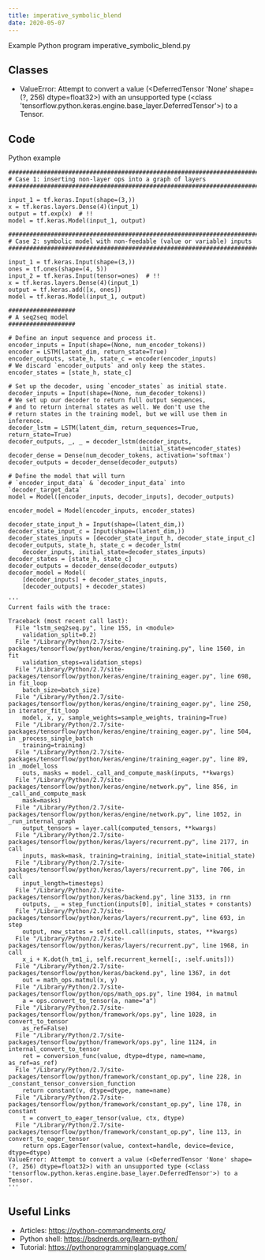 ```yaml
---
title: imperative_symbolic_blend
date: 2020-05-07
---
```

Example Python program imperative_symbolic_blend.py


## Classes

* ValueError: Attempt to convert a value (<DeferredTensor 'None' shape=(?, 256) dtype=float32>) with an unsupported type (<class 'tensorflow.python.keras.engine.base_layer.DeferredTensor'>) to a Tensor.

## Code

Python example

    ############################################################################
    # Case 1: inserting non-layer ops into a graph of layers
    ############################################################################
    
    input_1 = tf.keras.Input(shape=(3,))
    x = tf.keras.layers.Dense(4)(input_1)
    output = tf.exp(x)  # !!
    model = tf.keras.Model(input_1, output)
    
    ############################################################################
    # Case 2: symbolic model with non-feedable (value or variable) inputs
    ############################################################################
    
    input_1 = tf.keras.Input(shape=(3,))
    ones = tf.ones(shape=(4, 5))
    input_2 = tf.keras.Input(tensor=ones)  # !!
    x = tf.keras.layers.Dense(4)(input_1)
    output = tf.keras.add([x, ones])
    model = tf.keras.Model(input_1, output)
    
    ###################
    # A seq2seq model
    ###################
    
    # Define an input sequence and process it.
    encoder_inputs = Input(shape=(None, num_encoder_tokens))
    encoder = LSTM(latent_dim, return_state=True)
    encoder_outputs, state_h, state_c = encoder(encoder_inputs)
    # We discard `encoder_outputs` and only keep the states.
    encoder_states = [state_h, state_c]
    
    # Set up the decoder, using `encoder_states` as initial state.
    decoder_inputs = Input(shape=(None, num_decoder_tokens))
    # We set up our decoder to return full output sequences,
    # and to return internal states as well. We don't use the 
    # return states in the training model, but we will use them in inference.
    decoder_lstm = LSTM(latent_dim, return_sequences=True, return_state=True)
    decoder_outputs, _, _ = decoder_lstm(decoder_inputs,
                                         initial_state=encoder_states)
    decoder_dense = Dense(num_decoder_tokens, activation='softmax')
    decoder_outputs = decoder_dense(decoder_outputs)
    
    # Define the model that will turn
    # `encoder_input_data` & `decoder_input_data` into `decoder_target_data`
    model = Model([encoder_inputs, decoder_inputs], decoder_outputs)
    
    encoder_model = Model(encoder_inputs, encoder_states)
    
    decoder_state_input_h = Input(shape=(latent_dim,))
    decoder_state_input_c = Input(shape=(latent_dim,))
    decoder_states_inputs = [decoder_state_input_h, decoder_state_input_c]
    decoder_outputs, state_h, state_c = decoder_lstm(
        decoder_inputs, initial_state=decoder_states_inputs)
    decoder_states = [state_h, state_c]
    decoder_outputs = decoder_dense(decoder_outputs)
    decoder_model = Model(
        [decoder_inputs] + decoder_states_inputs,
        [decoder_outputs] + decoder_states)
    
    '''
    Current fails with the trace:
    
    Traceback (most recent call last):
      File "lstm_seq2seq.py", line 155, in <module>
        validation_split=0.2)
      File "/Library/Python/2.7/site-packages/tensorflow/python/keras/engine/training.py", line 1560, in fit
        validation_steps=validation_steps)
      File "/Library/Python/2.7/site-packages/tensorflow/python/keras/engine/training_eager.py", line 698, in fit_loop
        batch_size=batch_size)
      File "/Library/Python/2.7/site-packages/tensorflow/python/keras/engine/training_eager.py", line 250, in iterator_fit_loop
        model, x, y, sample_weights=sample_weights, training=True)
      File "/Library/Python/2.7/site-packages/tensorflow/python/keras/engine/training_eager.py", line 504, in _process_single_batch
        training=training)
      File "/Library/Python/2.7/site-packages/tensorflow/python/keras/engine/training_eager.py", line 89, in _model_loss
        outs, masks = model._call_and_compute_mask(inputs, **kwargs)
      File "/Library/Python/2.7/site-packages/tensorflow/python/keras/engine/network.py", line 856, in _call_and_compute_mask
        mask=masks)
      File "/Library/Python/2.7/site-packages/tensorflow/python/keras/engine/network.py", line 1052, in _run_internal_graph
        output_tensors = layer.call(computed_tensors, **kwargs)
      File "/Library/Python/2.7/site-packages/tensorflow/python/keras/layers/recurrent.py", line 2177, in call
        inputs, mask=mask, training=training, initial_state=initial_state)
      File "/Library/Python/2.7/site-packages/tensorflow/python/keras/layers/recurrent.py", line 706, in call
        input_length=timesteps)
      File "/Library/Python/2.7/site-packages/tensorflow/python/keras/backend.py", line 3133, in rnn
        outputs, _ = step_function(inputs[0], initial_states + constants)
      File "/Library/Python/2.7/site-packages/tensorflow/python/keras/layers/recurrent.py", line 693, in step
        output, new_states = self.cell.call(inputs, states, **kwargs)
      File "/Library/Python/2.7/site-packages/tensorflow/python/keras/layers/recurrent.py", line 1968, in call
        x_i + K.dot(h_tm1_i, self.recurrent_kernel[:, :self.units]))
      File "/Library/Python/2.7/site-packages/tensorflow/python/keras/backend.py", line 1367, in dot
        out = math_ops.matmul(x, y)
      File "/Library/Python/2.7/site-packages/tensorflow/python/ops/math_ops.py", line 1984, in matmul
        a = ops.convert_to_tensor(a, name="a")
      File "/Library/Python/2.7/site-packages/tensorflow/python/framework/ops.py", line 1028, in convert_to_tensor
        as_ref=False)
      File "/Library/Python/2.7/site-packages/tensorflow/python/framework/ops.py", line 1124, in internal_convert_to_tensor
        ret = conversion_func(value, dtype=dtype, name=name, as_ref=as_ref)
      File "/Library/Python/2.7/site-packages/tensorflow/python/framework/constant_op.py", line 228, in _constant_tensor_conversion_function
        return constant(v, dtype=dtype, name=name)
      File "/Library/Python/2.7/site-packages/tensorflow/python/framework/constant_op.py", line 178, in constant
        t = convert_to_eager_tensor(value, ctx, dtype)
      File "/Library/Python/2.7/site-packages/tensorflow/python/framework/constant_op.py", line 113, in convert_to_eager_tensor
        return ops.EagerTensor(value, context=handle, device=device, dtype=dtype)
    ValueError: Attempt to convert a value (<DeferredTensor 'None' shape=(?, 256) dtype=float32>) with an unsupported type (<class 'tensorflow.python.keras.engine.base_layer.DeferredTensor'>) to a Tensor.
    '''

## Useful Links

- Articles: https://python-commandments.org/
- Python shell: https://bsdnerds.org/learn-python/
- Tutorial: https://pythonprogramminglanguage.com/
